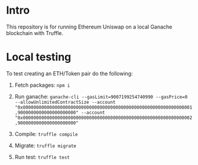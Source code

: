 # Intro
This repository is for running Ethereum Uniswap on a local Ganache blockchain with Truffle.

# Local testing

To test creating an ETH/Token pair do the following:

1. Fetch packages: `npm i`

1. Run ganache:
`ganache-cli --gasLimit=9007199254740990 --gasPrice=0 --allowUnlimitedContractSize --account "0x0000000000000000000000000000000000000000000000000000000000000001,9000000000000000000000" --account "0x0000000000000000000000000000000000000000000000000000000000000002,9000000000000000000000"`

1. Compile: `truffle compile`

1. Migrate: `truffle migrate`

1. Run test:
`truffle test`

